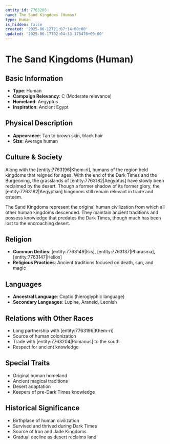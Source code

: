```yaml
---
entity_id: 7763208
name: The Sand Kingdoms (Human)
type: Human
is_hidden: false
created: '2025-06-12T21:07:14+00:00'
updated: '2025-06-17T02:04:33.178476+00:00'
---
```


# The Sand Kingdoms (Human)

## Basic Information

- **Type**: Human
- **Campaign Relevancy**: C (Moderate relevance)
- **Homeland**: Aegyptus
- **Inspiration**: Ancient Egypt

## Physical Description

- **Appearance**: Tan to brown skin, black hair
- **Size**: Average human

## Culture & Society

Along with the [entity:7763196|Khem-ri], humans of the region held kingdoms that reigned for ages. With the end of the Dark Times and the Burgeoning, the grasslands of [entity:7763182|Aegyptus] have slowly been reclaimed by the desert. Though a former shadow of its former glory, the [entity:7763182|Aegyptian] kingdoms still remain relevant in trade and esteem.

The Sand Kingdoms represent the original human civilization from which all other human kingdoms descended. They maintain ancient traditions and possess knowledge that predates the Dark Times, though much has been lost to the encroaching desert.

## Religion

- **Common Deities**: [entity:7763149|Isis], [entity:7763137|Pharasma], [entity:7763147|Helios]
- **Religious Practices**: Ancient traditions focused on death, sun, and magic

## Languages

- **Ancestral Language**: Coptic (hieroglyphic language)
- **Secondary Languages**: Lupine, Araneid, Leonish

## Relations with Other Races

- Long partnership with [entity:7763196|Khem-ri]
- Source of human colonization
- Trade with [entity:7763204|Romanus] to the south
- Respect for ancient knowledge

## Special Traits

- Original human homeland
- Ancient magical traditions
- Desert adaptation
- Keepers of pre-Dark Times knowledge

## Historical Significance

- Birthplace of human civilization
- Survived and thrived during Dark Times
- Source of Iron and Jade Kingdoms
- Gradual decline as desert reclaims land